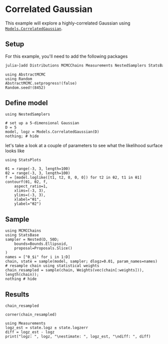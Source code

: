 # Correlated Gaussian

This example will explore a highly-correlated Gaussian using [`Models.CorrelatedGaussian`](@ref).

## Setup

For this example, you'll need to add the following packages
```julia
julia>]add Distributions MCMCChains Measurements NestedSamplers StatsBase StatsPlots
```

```@setup correlated
using AbstractMCMC
using Random
AbstractMCMC.setprogress!(false)
Random.seed!(8452)
```

## Define model

```@example correlated
using NestedSamplers

# set up a 5-dimensional Gaussian
D = 5
model, logz = Models.CorrelatedGaussian(D)
nothing; # hide
```

let's take a look at a couple of parameters to see what the likelihood surface looks like

```@example correlated
using StatsPlots

θ1 = range(-3, 3, length=100)
θ2 = range(-3, 3, length=100)
f = [model.loglike([t1, t2, 0, 0, 0]) for t2 in θ2, t1 in θ1]
contourf(θ1, θ2, f,
    aspect_ratio=1,
    xlims=(-3, 3),
    ylims=(-3, 3),
    xlabel="θ1",
    ylabel="θ2")
```

## Sample

```@example correlated
using MCMCChains
using StatsBase
sampler = Nested(D, 50D; 
    bounds=Bounds.Ellipsoid,
    proposal=Proposals.Slice()
)
names = ["θ_$i" for i in 1:D]
chain, state = sample(model, sampler; dlogz=0.01, param_names=names)
# resample chain using statistical weights
chain_resampled = sample(chain, Weights(vec(chain[:weights])), length(chain));
nothing # hide
```

## Results

```@example correlated
chain_resampled
```

```@example correlated
corner(chain_resampled)
```

```@example correlated
using Measurements
logz_est = state.logz ± state.logzerr
diff = logz_est - logz
print("logz: ", logz, "\nestimate: ", logz_est, "\ndiff: ", diff)
```
